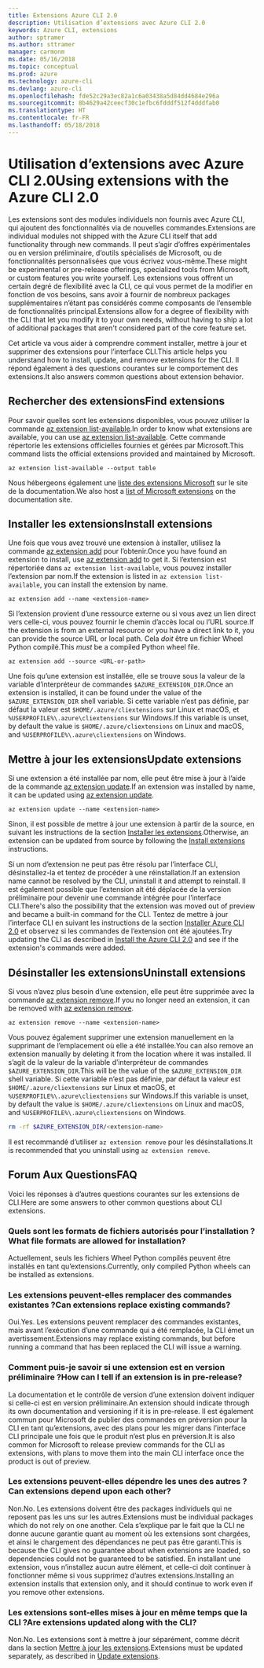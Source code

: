 ```yaml
---
title: Extensions Azure CLI 2.0
description: Utilisation d’extensions avec Azure CLI 2.0
keywords: Azure CLI, extensions
author: sptramer
ms.author: sttramer
manager: carmonm
ms.date: 05/16/2018
ms.topic: conceptual
ms.prod: azure
ms.technology: azure-cli
ms.devlang: azure-cli
ms.openlocfilehash: fde52c29a3ec82a1c6a03438a5d84dd4684e296a
ms.sourcegitcommit: 8b4629a42ceecf30c1efbc6fdddf512f4dddfab0
ms.translationtype: HT
ms.contentlocale: fr-FR
ms.lasthandoff: 05/18/2018
---
```

# <a name="using-extensions-with-the-azure-cli-20"></a><span data-ttu-id="98d12-104">Utilisation d’extensions avec Azure CLI 2.0</span><span class="sxs-lookup"><span data-stu-id="98d12-104">Using extensions with the Azure CLI 2.0</span></span>

<span data-ttu-id="98d12-105">Les extensions sont des modules individuels non fournis avec Azure CLI, qui ajoutent des fonctionnalités via de nouvelles commandes.</span><span class="sxs-lookup"><span data-stu-id="98d12-105">Extensions are individual modules not shipped with the Azure CLI itself that add functionality through new commands.</span></span> <span data-ttu-id="98d12-106">Il peut s’agir d’offres expérimentales ou en version préliminaire, d’outils spécialisés de Microsoft, ou de fonctionnalités personnalisées que vous écrivez vous-même.</span><span class="sxs-lookup"><span data-stu-id="98d12-106">These might be experimental or pre-release offerings, specialized tools from Microsoft, or custom features you write yourself.</span></span> <span data-ttu-id="98d12-107">Les extensions vous offrent un certain degré de flexibilité avec la CLI, ce qui vous permet de la modifier en fonction de vos besoins, sans avoir à fournir de nombreux packages supplémentaires n’étant pas considérés comme composants de l’ensemble de fonctionnalités principal.</span><span class="sxs-lookup"><span data-stu-id="98d12-107">Extensions allow for a degree of flexibility with the CLI that let you modify it to your own needs, without having to ship a lot of additional packages that aren't considered part of the core feature set.</span></span>

<span data-ttu-id="98d12-108">Cet article va vous aider à comprendre comment installer, mettre à jour et supprimer des extensions pour l’interface CLI.</span><span class="sxs-lookup"><span data-stu-id="98d12-108">This article helps you understand how to install, update, and remove extensions for the CLI.</span></span> <span data-ttu-id="98d12-109">Il répond également à des questions courantes sur le comportement des extensions.</span><span class="sxs-lookup"><span data-stu-id="98d12-109">It also answers common questions about extension behavior.</span></span>

## <a name="find-extensions"></a><span data-ttu-id="98d12-110">Rechercher des extensions</span><span class="sxs-lookup"><span data-stu-id="98d12-110">Find extensions</span></span>

<span data-ttu-id="98d12-111">Pour savoir quelles sont les extensions disponibles, vous pouvez utiliser la commande [az extension list-available](/cli/azure/extension#az-extension-list-available).</span><span class="sxs-lookup"><span data-stu-id="98d12-111">In order to know what extensions are available, you can use [az extension list-available](/cli/azure/extension#az-extension-list-available).</span></span> <span data-ttu-id="98d12-112">Cette commande répertorie les extensions officielles fournies et gérées par Microsoft.</span><span class="sxs-lookup"><span data-stu-id="98d12-112">This command lists the official extensions provided and maintained by Microsoft.</span></span>

```azurecli-interactive
az extension list-available --output table
```

<span data-ttu-id="98d12-113">Nous hébergeons également une [liste des extensions Microsoft](azure-cli-extensions-list.md) sur le site de la documentation.</span><span class="sxs-lookup"><span data-stu-id="98d12-113">We also host a [list of Microsoft extensions](azure-cli-extensions-list.md) on the documentation site.</span></span>

## <a name="install-extensions"></a><span data-ttu-id="98d12-114">Installer les extensions</span><span class="sxs-lookup"><span data-stu-id="98d12-114">Install extensions</span></span>

<span data-ttu-id="98d12-115">Une fois que vous avez trouvé une extension à installer, utilisez la commande [az extension add](https://docs.microsoft.com/en-us/cli/azure/extension#az-extension-add) pour l’obtenir.</span><span class="sxs-lookup"><span data-stu-id="98d12-115">Once you have found an extension to install, use [az extension add](https://docs.microsoft.com/en-us/cli/azure/extension#az-extension-add) to get it.</span></span> <span data-ttu-id="98d12-116">Si l’extension est répertoriée dans `az extension list-available`, vous pouvez installer l’extension par nom.</span><span class="sxs-lookup"><span data-stu-id="98d12-116">If the extension is listed in `az extension list-available`, you can install the extension by name.</span></span>

```azurecli-interactive
az extension add --name <extension-name>
```

<span data-ttu-id="98d12-117">Si l’extension provient d’une ressource externe ou si vous avez un lien direct vers celle-ci, vous pouvez fournir le chemin d’accès local ou l’URL source.</span><span class="sxs-lookup"><span data-stu-id="98d12-117">If the extension is from an external resource or you have a direct link to it, you can provide the source URL or local path.</span></span> <span data-ttu-id="98d12-118">Cela _doit_ être un fichier Wheel Python compilé.</span><span class="sxs-lookup"><span data-stu-id="98d12-118">This _must_ be a compiled Python wheel file.</span></span>

```azurecli-interactive
az extension add --source <URL-or-path>
```

<span data-ttu-id="98d12-119">Une fois qu’une extension est installée, elle se trouve sous la valeur de la variable d’interpréteur de commandes `$AZURE_EXTENSION_DIR`.</span><span class="sxs-lookup"><span data-stu-id="98d12-119">Once an extension is installed, it can be found under the value of the `$AZURE_EXTENSION_DIR` shell variable.</span></span> <span data-ttu-id="98d12-120">Si cette variable n’est pas définie, par défaut la valeur est `$HOME/.azure/cliextensions` sur Linux et macOS, et `%USERPROFILE%\.azure\cliextensions` sur Windows.</span><span class="sxs-lookup"><span data-stu-id="98d12-120">If this variable is unset, by default the value is `$HOME/.azure/cliextensions` on Linux and macOS, and `%USERPROFILE%\.azure\cliextensions` on Windows.</span></span>

## <a name="update-extensions"></a><span data-ttu-id="98d12-121">Mettre à jour les extensions</span><span class="sxs-lookup"><span data-stu-id="98d12-121">Update extensions</span></span>

<span data-ttu-id="98d12-122">Si une extension a été installée par nom, elle peut être mise à jour à l’aide de la commande [az extension update](https://docs.microsoft.com/en-us/cli/azure/extension#az-extension-update).</span><span class="sxs-lookup"><span data-stu-id="98d12-122">If an extension was installed by name, it can be updated using [az extension update](https://docs.microsoft.com/en-us/cli/azure/extension#az-extension-update).</span></span>

```azurecli-interactive
az extension update --name <extension-name>
```

<span data-ttu-id="98d12-123">Sinon, il est possible de mettre à jour une extension à partir de la source, en suivant les instructions de la section [Installer les extensions](#install-extensions).</span><span class="sxs-lookup"><span data-stu-id="98d12-123">Otherwise, an extension can be updated from source by following the [Install extensions](#install-extensions) instructions.</span></span>

<span data-ttu-id="98d12-124">Si un nom d’extension ne peut pas être résolu par l’interface CLI, désinstallez-la et tentez de procéder à une réinstallation.</span><span class="sxs-lookup"><span data-stu-id="98d12-124">If an extension name cannot be resolved by the CLI, uninstall it and attempt to reinstall.</span></span> <span data-ttu-id="98d12-125">Il est également possible que l’extension ait été déplacée de la version préliminaire pour devenir une commande intégrée pour l’interface CLI.</span><span class="sxs-lookup"><span data-stu-id="98d12-125">There's also the possibility that the extension was moved out of preview and became a built-in command for the CLI.</span></span> <span data-ttu-id="98d12-126">Tentez de mettre à jour l’interface CLI en suivant les instructions de la section [Installer Azure CLI 2.0](install-azure-cli.md) et observez si les commandes de l’extension ont été ajoutées.</span><span class="sxs-lookup"><span data-stu-id="98d12-126">Try updating the CLI as described in [Install the Azure CLI 2.0](install-azure-cli.md) and see if the extension's commands were added.</span></span> 

## <a name="uninstall-extensions"></a><span data-ttu-id="98d12-127">Désinstaller les extensions</span><span class="sxs-lookup"><span data-stu-id="98d12-127">Uninstall extensions</span></span>

<span data-ttu-id="98d12-128">Si vous n’avez plus besoin d’une extension, elle peut être supprimée avec la commande [az extension remove](https://docs.microsoft.com/en-us/cli/azure/extension#az-extension-remove).</span><span class="sxs-lookup"><span data-stu-id="98d12-128">If you no longer need an extension, it can be removed with [az extension remove](https://docs.microsoft.com/en-us/cli/azure/extension#az-extension-remove).</span></span>

```azurecli-interactive
az extension remove --name <extension-name>
```

<span data-ttu-id="98d12-129">Vous pouvez également supprimer une extension manuellement en la supprimant de l’emplacement où elle a été installée.</span><span class="sxs-lookup"><span data-stu-id="98d12-129">You can also remove an extension manually by deleting it from the location where it was installed.</span></span> <span data-ttu-id="98d12-130">Il s’agit de la valeur de la variable d’interpréteur de commandes `$AZURE_EXTENSION_DIR`.</span><span class="sxs-lookup"><span data-stu-id="98d12-130">This will be the value of the `$AZURE_EXTENSION_DIR` shell variable.</span></span> <span data-ttu-id="98d12-131">Si cette variable n’est pas définie, par défaut la valeur est `$HOME/.azure/cliextensions` sur Linux et macOS, et `%USERPROFILE%\.azure\cliextensions` sur Windows.</span><span class="sxs-lookup"><span data-stu-id="98d12-131">If this variable is unset, by default the value is `$HOME/.azure/cliextensions` on Linux and macOS, and `%USERPROFILE%\.azure\cliextensions` on Windows.</span></span>

```bash
rm -rf $AZURE_EXTENSION_DIR/<extension-name>
```

<span data-ttu-id="98d12-132">Il est recommandé d’utiliser `az extension remove` pour les désinstallations.</span><span class="sxs-lookup"><span data-stu-id="98d12-132">It is recommended that you uninstall using `az extension remove`.</span></span>

## <a name="faq"></a><span data-ttu-id="98d12-133">Forum Aux Questions</span><span class="sxs-lookup"><span data-stu-id="98d12-133">FAQ</span></span>

<span data-ttu-id="98d12-134">Voici les réponses à d’autres questions courantes sur les extensions de CLI.</span><span class="sxs-lookup"><span data-stu-id="98d12-134">Here are some answers to other common questions about CLI extensions.</span></span>

### <a name="what-file-formats-are-allowed-for-installation"></a><span data-ttu-id="98d12-135">Quels sont les formats de fichiers autorisés pour l’installation ?</span><span class="sxs-lookup"><span data-stu-id="98d12-135">What file formats are allowed for installation?</span></span>

<span data-ttu-id="98d12-136">Actuellement, seuls les fichiers Wheel Python compilés peuvent être installés en tant qu’extensions.</span><span class="sxs-lookup"><span data-stu-id="98d12-136">Currently, only compiled Python wheels can be installed as extensions.</span></span>

### <a name="can-extensions-replace-existing-commands"></a><span data-ttu-id="98d12-137">Les extensions peuvent-elles remplacer des commandes existantes ?</span><span class="sxs-lookup"><span data-stu-id="98d12-137">Can extensions replace existing commands?</span></span>

<span data-ttu-id="98d12-138">Oui.</span><span class="sxs-lookup"><span data-stu-id="98d12-138">Yes.</span></span> <span data-ttu-id="98d12-139">Les extensions peuvent remplacer des commandes existantes, mais avant l’exécution d’une commande qui a été remplacée, la CLI émet un avertissement.</span><span class="sxs-lookup"><span data-stu-id="98d12-139">Extensions may replace existing commands, but before running a command that has been replaced the CLI will issue a warning.</span></span>

### <a name="how-can-i-tell-if-an-extension-is-in-pre-release"></a><span data-ttu-id="98d12-140">Comment puis-je savoir si une extension est en version préliminaire ?</span><span class="sxs-lookup"><span data-stu-id="98d12-140">How can I tell if an extension is in pre-release?</span></span>

<span data-ttu-id="98d12-141">La documentation et le contrôle de version d’une extension doivent indiquer si celle-ci est en version préliminaire.</span><span class="sxs-lookup"><span data-stu-id="98d12-141">An extension should indicate through its own documentation and versioning if it is in pre-release.</span></span> <span data-ttu-id="98d12-142">Il est également commun pour Microsoft de publier des commandes en préversion pour la CLI en tant qu’extensions, avec des plans pour les migrer dans l’interface CLI principale une fois que le produit n’est plus en préversion.</span><span class="sxs-lookup"><span data-stu-id="98d12-142">It is also common for Microsoft to release preview commands for the CLI as extensions, with plans to move them into the main CLI interface once the product is out of preview.</span></span>

### <a name="can-extensions-depend-upon-each-other"></a><span data-ttu-id="98d12-143">Les extensions peuvent-elles dépendre les unes des autres ?</span><span class="sxs-lookup"><span data-stu-id="98d12-143">Can extensions depend upon each other?</span></span>

<span data-ttu-id="98d12-144">Non.</span><span class="sxs-lookup"><span data-stu-id="98d12-144">No.</span></span> <span data-ttu-id="98d12-145">Les extensions doivent être des packages individuels qui ne reposent pas les uns sur les autres.</span><span class="sxs-lookup"><span data-stu-id="98d12-145">Extensions must be individual packages which do not rely on one another.</span></span> <span data-ttu-id="98d12-146">Cela s’explique par le fait que la CLI ne donne aucune garantie quant au moment où les extensions sont chargées, et ainsi le chargement des dépendances ne peut pas être garanti.</span><span class="sxs-lookup"><span data-stu-id="98d12-146">This is because the CLI gives no guarantee about when extensions are loaded, so dependencies could not be guaranteed to be satisfied.</span></span> <span data-ttu-id="98d12-147">En installant une extension, vous n’installez aucun autre élément, et celle-ci doit continuer à fonctionner même si vous supprimez d’autres extensions.</span><span class="sxs-lookup"><span data-stu-id="98d12-147">Installing an extension installs that extension only, and it should continue to work even if you remove other extensions.</span></span>

### <a name="are-extensions-updated-along-with-the-cli"></a><span data-ttu-id="98d12-148">Les extensions sont-elles mises à jour en même temps que la CLI ?</span><span class="sxs-lookup"><span data-stu-id="98d12-148">Are extensions updated along with the CLI?</span></span>

<span data-ttu-id="98d12-149">Non.</span><span class="sxs-lookup"><span data-stu-id="98d12-149">No.</span></span> <span data-ttu-id="98d12-150">Les extensions sont à mettre à jour séparément, comme décrit dans la section [Mettre à jour les extensions](#update-extensions).</span><span class="sxs-lookup"><span data-stu-id="98d12-150">Extensions must be updated separately, as described in [Update extensions](#update-extensions).</span></span>
